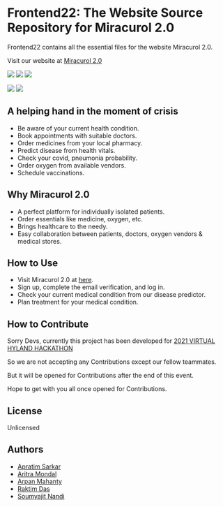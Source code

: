 # Frontend22: The Website Source Repository for Miracurol 2.0

Frontend22 contains all the essential files for the website Miracurol 2.0.

Visit our website at [Miracurol 2.0](https://soumyajitnandi.000webhostapp.com/)

<!-- Badge -->

![](https://img.shields.io/github/contributors/GCETTB-HYLAND-HACK-22/Frontend22)
![](https://img.shields.io/github/commit-activity/m/GCETTB-HYLAND-HACK-22/Frontend22)
![](https://img.shields.io/github/last-commit/GCETTB-HYLAND-HACK-22/Frontend22)

![](https://img.shields.io/website?url=https%3A%2F%2Fsoumyajitnandi.000webhostapp.com%2F)
![](https://img.shields.io/website?label=backend%20api&url=https%3A%2F%2Fgcettbiaans22.herokuapp.com%2Fapi%2Fdocs)
<!-- ![Tests](https://github.com/GCETT-Berhampore/CollegeConnect-Backend/workflows/Tests/badge.svg) -->


<!-- /Badge -->

## A helping hand in the moment of crisis

- Be aware of your current health condition.
- Book appointments with suitable doctors.
- Order medicines from your local pharmacy.
- Predict disease from health vitals.
- Check your covid, pneumonia probability.
- Order oxygen from available vendors.
- Schedule vaccinations.


## Why Miracurol 2.0

- A perfect platform for individually isolated patients.
- Order essentials like medicine, oxygen, etc.
- Brings healthcare to the needy.
- Easy collaboration between patients, doctors, oxygen vendors & medical stores.


## How to Use

- Visit Miracurol 2.0 at [here](https://soumyajitnandi.000webhostapp.com/).
- Sign up, complete the email verification, and log in.
- Check your current medical condition from our disease predictor.
- Plan treatment for your medical condition.


## How to Contribute

Sorry Devs, currently this project has been developed for [2021 VIRTUAL HYLAND HACKATHON](https://www.hyland.com/en/explore/hy-tech/tech-outreach-overview/hyland-hackathon)

So we are not accepting any Contributions except our fellow teammates.

But it will be opened for Contributions after the end of this event.

Hope to get with you all once opened for Contributions.


## License

Unlicensed

## Authors
- [Apratim Sarkar](@axen46)
- [Aritra Mondal](@Aritra-Mondal)
- [Arpan Mahanty](@Edumate696)
- [Raktim Das](@raktimdas2238)
- [Soumyajit Nandi](https://github.com/soumyajitnandi1)
